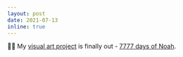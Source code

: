 ```yaml
---
layout: post
date: 2021-07-13
inline: true
---
```


👨‍🎨 My <a href="https://twitter.com/miyka_el/status/1278034094576844800">visual art project</a> is finally out - <a href="https://www.youtube.com/watch?v=DC1KHAxE7mo">7777 days of Noah</a>.